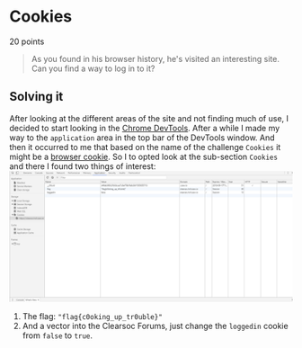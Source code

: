 # Cookies

20 points
>As you found in his browser history, he's visited an interesting site. Can you find a way to log in to it?
## Solving it

After looking at the different areas of the site and not finding much of use, I decided to start looking in the [Chrome DevTools](https://developer.chrome.com/devtools). After a while I made my way to the `application` area in the top bar of the DevTools window.
And then it occurred to me that based on the name of the challenge `Cookies` it might be a [browser cookie](https://en.wikipedia.org/wiki/HTTP_cookie). So I to opted look at the sub-section `Cookies` and there I found two things of interest:
![Screenshot1](Screenshot1.PNG)

1. The flag: `"flag{c0oking_up_tr0uble}"`
2. And a vector into the Clearsoc Forums,
just change the `loggedin` cookie from `false` to `true`.

